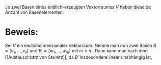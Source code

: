 Je zwei Basen eines endlich-erzeugten Vektorraumes $V$ haben dieselbe Anzahl von Basenelementen. 

# Beweis:
Sei $V$ ein endlichdimensionaler Vektorraum. Nehme man nun zwei Basen $B = (v_1, ..., v_n)$ und $B' = (w_1, ..., w_m)$ mit $m \le n$ . Dann kann man nach dem [[Austauschsatz von Steinitz]], da $B'$ insbesondere linear unabhängig ist, 